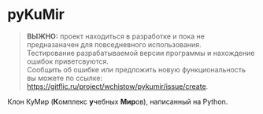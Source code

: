 # pyKuMir

> **ВЫЖНО:** проект находиться в разработке и пока не предназаначен для повседневного использования.\
> Тестирование разрабатываемой версии программы и нахождение ошибок приветсвуются.\
> Сообщить об ошибке или предложить новую функциональность вы можете по ссылке: <https://gitflic.ru/project/wchistow/pykumir/issue/create>.

Клон КуМир (**К**омплекс **у**чебных **Мир**ов), написанный на Python.

